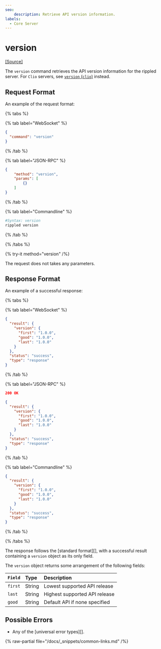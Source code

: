 ```yaml
---
seo:
    description: Retrieve API version information.
labels:
  - Core Server
---
```

# version

[[Source]](https://github.com/XRPLF/rippled/blob/1e01cd34f7a216092ed779f291b43324c167167a/src/libxrpl/beast/core/SemanticVersion.cpp "Source")

The `version` command retrieves the API version information for the rippled server. For `Clio` servers, see [`version` (`clio`)](../clio-methods/version.md) instead.


## Request Format
An example of the request format:

{% tabs %}

{% tab label="WebSocket" %}
```json
{
  "command": "version"
}
```
{% /tab %}

{% tab label="JSON-RPC" %}
```json
{
    "method": "version",
    "params": [
        {}
    ]
}
```
{% /tab %}

{% tab label="Commandline" %}
```sh
#Syntax: version
rippled version
```
{% /tab %}

{% /tabs %}

{% try-it method="version" /%}

The request does not takes any parameters.

## Response Format

An example of a successful response:

{% tabs %}

{% tab label="WebSocket" %}
```json
{
  "result": {
    "version": {
      "first": "1.0.0",
      "good": "1.0.0",
      "last": "1.0.0"
    }
  },
  "status": "success",
  "type": "response"
}
```
{% /tab %}

{% tab label="JSON-RPC" %}
```json
200 OK

{
  "result": {
    "version": {
      "first": "1.0.0",
      "good": "1.0.0",
      "last": "1.0.0"
    }
  },
  "status": "success",
  "type": "response"
}
```
{% /tab %}

{% tab label="Commandline" %}
```json
{
  "result": {
    "version": {
      "first": "1.0.0",
      "good": "1.0.0",
      "last": "1.0.0"
    }
  },
  "status": "success",
  "type": "response"
}
```
{% /tab %}

{% /tabs %}

The response follows the [standard format][], with a successful result containing a `version` object as its only field.

The `version` object returns some arrangement of the following fields:

| `Field`  | Type   | Description                   |
|:---------|:-------|:------------------------------|
| `first`  | String | Lowest supported API release  |
| `last`   | String | Highest supported API release |
| `good`   | String | Default API if none specified |

## Possible Errors

* Any of the [universal error types][].

{% raw-partial file="/docs/_snippets/common-links.md" /%}
